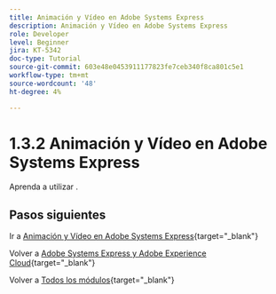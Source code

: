 ```yaml
---
title: Animación y Vídeo en Adobe Systems Express
description: Animación y Vídeo en Adobe Systems Express
role: Developer
level: Beginner
jira: KT-5342
doc-type: Tutorial
source-git-commit: 603e48e0453911177823fe7ceb340f8ca801c5e1
workflow-type: tm+mt
source-wordcount: '48'
ht-degree: 4%

---
```


# 1.3.2 Animación y Vídeo en Adobe Systems Express

Aprenda a utilizar .


## Pasos siguientes

Ir a [Animación y Vídeo en Adobe Systems Express](./ex2.md){target="_blank"}

Volver a [Adobe Systems Express y Adobe Experience Cloud](./express.md){target="_blank"}

Volver a [Todos los módulos](./../../../overview.md){target="_blank"}
